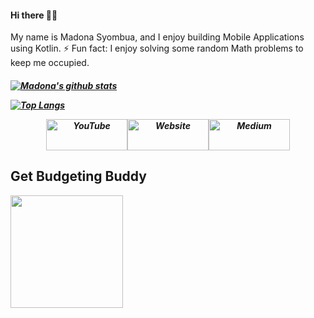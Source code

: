 

<h4 align="left">
 Hi there 👋🏾
</h4>
<p align="left">
My name is Madona Syombua, and I enjoy building Mobile Applications using Kotlin.
 ⚡ Fun fact: I enjoy solving some random Math problems to keep me occupied.
<h5 align="left">

[![Madona's github stats](https://github-readme-stats.vercel.app/api?username=madonahs&hide=stars&show_icons=true&theme=radical&include_all_commits=true&count_private=true)](https://github.com/madonahs?tab=repositories)

[![Top Langs](https://github-readme-stats.vercel.app/api/top-langs/?username=madonahs&layout=compact&theme=radical)](https://github.com/madonahs?tab=repositories)
	
<p align="center">
<a href="https://youtube.com/c/MadonaSyombua"><img src="https://user-images.githubusercontent.com/11560987/104072012-e232eb00-51cf-11eb-8428-121ad561b6b8.png" height="50" width="130" alt="YouTube"></a><a href="https://www.madonahsyombua.com/"><img src="https://user-images.githubusercontent.com/11560987/104071827-9122f700-51cf-11eb-9350-e259563b00ba.png" height="50" width="130" alt="Website"></a><a href="https://medium.com/@syombuamadona"><img src="https://user-images.githubusercontent.com/11560987/104072455-e3184c80-51d0-11eb-947a-64481b121f12.png" height="50" width="130" alt="Medium"></a>
 
 ## Get Budgeting Buddy 
 <a href="https://play.google.com/store/apps/details?id=com.madonasyombua.budgetbuddy"><img src="https://user-images.githubusercontent.com/11560987/122619637-801bc300-d056-11eb-8eff-97dfdf336675.png" height="180" width="180"></a>	
</p>
	
